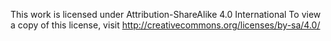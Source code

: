This work is licensed under Attribution-ShareAlike 4.0 International 
To view a copy of this license, visit http://creativecommons.org/licenses/by-sa/4.0/
